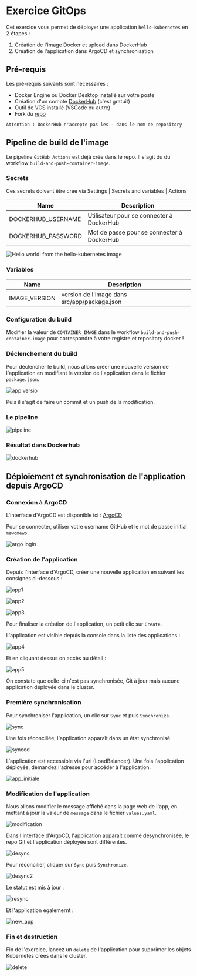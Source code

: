 # Exercice GitOps


Cet exercice vous permet de déployer une application `hello-kubernetes` en 2 étapes : 

1. Création de l'image Docker et upload dans DockerHub
2. Création de l'application dans ArgoCD et synchronisation


## Pré-requis

Les pré-requis suivants sont nécessaires :

- Docker Engine ou Docker Desktop installé sur votre poste
- Création d'un compte [DockerHub](https://hub.docker.com/) (c'est gratuit)
- Outil de VCS installé (VSCode ou autre)
- Fork du [repo](https://github.com/smontri-mewo/hello-kubernetes.git)

```
Attention : DockerHub n'accepte pas les - dans le nom de repository
```

## Pipeline de build de l'image

Le pipeline `GitHub Actions` est déjà crée dans le repo.
Il s'agit du du workflow `build-and-push-container-image`.

### Secrets

Ces secrets doivent être crée via Settings | Secrets and variables | Actions 


| Name | Description | 
| ---- | ----------- |
| DOCKERHUB_USERNAME | Utilisateur pour se connecter à DockerHub |
| DOCKERHUB_PASSWORD | Mot de passe pour se connecter à DockerHub |


![Hello world! from the hello-kubernetes image](secrets.jpg)

### Variables

| Name | Description |
| ---- | ----------- |
| IMAGE_VERSION | version de l'image dans src/app/package.json |

### Configuration du build

Modifier la valeur de `CONTAINER_IMAGE` dans le workflow `build-and-push-container-image` pour correspondre à votre registre et repository docker !

### Déclenchement du build

Pour déclencher le build, nous allons créer une nouvelle version de l'application en modifiant la version de l'application dans le fichier `package.json`.

![app versio](package-json.jpg)

Puis il s'agit de faire un commit et un push de la modification.

### Le pipeline

![pipeline](pipeline.jpg)

### Résultat dans Dockerhub

![dockerhub](dockerhub.jpg)

## Déploiement et synchronisation de l'application depuis ArgoCD

### Connexion à ArgoCD

L'interface d'ArgoCD est disponible ici : [ArgoCD](https://52.188.42.67)

Pour se connecter, utiliser votre username GitHub et le mot de passe initial `mewomewo`.

![argo login](argologin.jpg)


### Création de l'application

Depuis l'interface d'ArgoCD, créer une nouvelle application en suivant les consignes ci-dessous :

![app1](app1.jpg)

![app2](app2.jpg)

![app3](app3.jpg)

Pour finaliser la création de l'application, un petit clic sur `Create`.

L'application est visible depuis la console dans la liste des applications :

![app4](app4.jpg)

Et en cliquant dessus on accès au détail :

![app5](app5.jpg)

On constate que celle-ci n'est pas synchronisée, Git à jour mais aucune application déployée dans le cluster.

### Première synchronisation

Pour synchroniser l'application, un clic sur `Sync` et puis `Synchronize`.

![sync](sync.jpg)

Une fois réconciliée, l'application apparaît dans un état synchronisé.

![synced](synced.jpg)

L'application est accessible via l'url (LoadBalancer). Une fois l'application déployée, demandez l'adresse pour accéder à l'application.

![app_initiale](app_initiale.jpg)

### Modification de l'application

Nous allons modifier le message affiché dans la page web de l'app, en mettant à jour la valeur de `message` dans le fichier `values.yaml`.

![modification](modification.jpg)

Dans l'interface d'ArgoCD, l'application apparaît comme désynchronisée, le repo Git et l'application déployée sont différentes.

![desync](desync.jpg)

Pour réconcilier, cliquer sur `Sync` puis `Synchronize`.

![desync2](desync2.jpg)

Le statut est mis à jour :

![resync](resync.jpg)

Et l'application égalemernt :

![new_app](new_app.jpg)

### Fin et destruction

Fin de l'exercice, lancez un `delete` de l'application pour supprimer les objets Kubernetes crées dans le cluster.

![delete](delete.jpg)